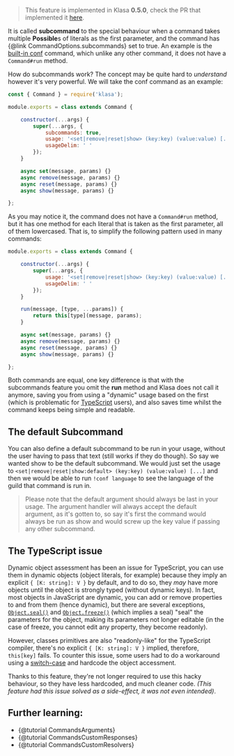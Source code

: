 > This feature is implemented in Klasa **0.5.0**, check the PR that implemented it [here](https://github.com/dirigeants/klasa/pull/162).

It is called **subcommand** to the special behaviour when a command takes multiple **Possible**s of literals as the first parameter, and the command has {@link CommandOptions.subcommands} set to true. An example is the [built-in conf](https://github.com/dirigeants/klasa/blob/master/src/commands/Admin/conf.js) command, which unlike any other command, it does not have a `Command#run` method.

How do subcommands work? The concept may be quite hard to *understand* however it's very powerful. We will take the conf command as an example:

```javascript
const { Command } = require('klasa');

module.exports = class extends Command {

	constructor(...args) {
		super(...args, {
			subcommands: true,
			usage: '<set|remove|reset|show> (key:key) (value:value) [...]',
			usageDelim: ' '
		});
	}

	async set(message, params) {}
	async remove(message, params) {}
	async reset(message, params) {}
	async show(message, params) {}

};
```

As you may notice it, the command does not have a `Command#run` method, but it has one method for each literal that is taken as the first parameter, all of them lowercased. That is, to simplify the following pattern used in many commands:

```javascript
module.exports = class extends Command {

	constructor(...args) {
		super(...args, {
			usage: '<set|remove|reset|show> (key:key) (value:value) [...]',
			usageDelim: ' '
		});
	}

	run(message, [type, ...params]) {
		return this[type](message, params);
	}

	async set(message, params) {}
	async remove(message, params) {}
	async reset(message, params) {}
	async show(message, params) {}

};
```

Both commands are equal, one key difference is that with the subcommands feature you omit the **run** method and Klasa does not call it anymore, saving you from using a "dynamic" usage based on the first (which is problematic for [TypeScript](https://www.typescriptlang.org/) users), and also saves time whilst the command keeps being simple and readable.

## The default Subcommand

You can also define a default subcommand to be run in your usage, without the user having to pass that text (still works if they do though). So say we wanted show to be the default subcommand. We would just set the usage to `<set|remove|reset|show:default> (key:key) (value:value) [...]` and then we would be able to run `!conf language` to see the language of the guild that command is run in.

> Please note that the default argument should always be last in your usage. The argument handler will always accept the default argument, as it's gotten to, so say it's first the command would always be run as show and would screw up the key value if passing any other subcommand.

## The TypeScript issue

Dynamic object assessment has been an issue for TypeScript, you can use them in dynamic objects (object literals, for example) because they imply an explicit `{ [K: string]: V }` by default, and to do so, they *may* have more objects until the object is strongly typed (without dynamic keys). In fact, most objects in JavaScript are dynamic, you can add or remove properties to and from them (hence dynamic), but there are several exceptions, [`Object.seal()`](https://developer.mozilla.org/en-US/docs/Web/JavaScript/Reference/Global_Objects/Object/seal) and [`Object.freeze()`](https://developer.mozilla.org/en-US/docs/Web/JavaScript/Reference/Global_Objects/Object/freeze) (which implies a seal) "seal" the parameters for the object, making its parameters not longer editable (in the case of freeze, you cannot edit any property, they become readonly).

However, classes primitives are also "readonly-like" for the TypeScript compiler, there's no explicit `{ [K: string]: V }` implied, therefore, `this[key]` fails. To counter this issue, some users had to do a workaround using a [switch-case](https://developer.mozilla.org/en-US/docs/Web/JavaScript/Reference/Statements/switch) and hardcode the object accessment.

Thanks to this feature, they're not longer required to use this hacky behaviour, so they have less hardcoded, and much cleaner code. *(This feature had this issue solved as a side-effect, it was not even intended)*.

## Further learning:

- {@tutorial CommandsArguments}
- {@tutorial CommandsCustomResponses}
- {@tutorial CommandsCustomResolvers}
